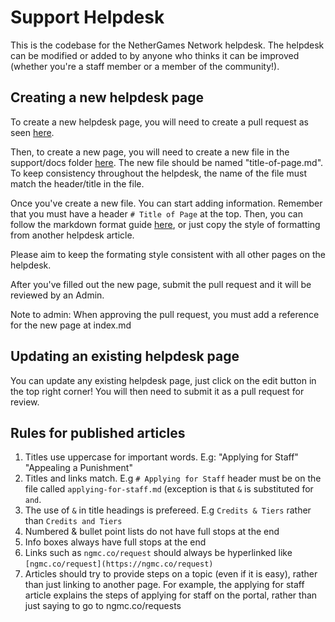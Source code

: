 # Support Helpdesk

This is the codebase for the NetherGames Network helpdesk. The helpdesk can be modified or added to by anyone who thinks it can be improved (whether you're a staff member or a member of the community!).

## Creating a new helpdesk page

To create a new helpdesk page, you will need to create a pull request as seen [here](https://docs.github.com/pull-requests/collaborating-with-pull-requests/proposing-changes-to-your-work-with-pull-requests/creating-a-pull-request).

Then, to create a new page, you will need to create a new file in the support/docs folder [here](https://github.com/NetherGamesMC/support/tree/master/docs). The new file should be named "title-of-page.md". To keep consistency throughout the helpdesk, the name of the file must match the header/title in the file.

Once you've create a new file. You can start adding information. Remember that you must have a header `# Title of Page` at the top. Then, you can follow the markdown format guide [here](https://vitepress.dev/guide/markdown), or just copy the style of formatting from another helpdesk article.

Please aim to keep the formating style consistent with all other pages on the helpdesk.

After you've filled out the new page, submit the pull request and it will be reviewed by an Admin.

Note to admin: When approving the pull request, you must add a reference for the new page at index.md

## Updating an existing helpdesk page

You can update any existing helpdesk page, just click on the edit button in the top right corner! You will then need to submit it as a pull request for review.

## Rules for published articles

1. Titles use uppercase for important words. E.g: "Applying for Staff" "Appealing a Punishment"
2. Titles and links match. E.g `# Applying for Staff` header must be on the file called `applying-for-staff.md` (exception is that `&` is substituted for `and`.
3. The use of `&` in title headings is prefereed. E.g `Credits & Tiers` rather than `Credits and Tiers`
4. Numbered & bullet point lists do not have full stops at the end
5. Info boxes always have full stops at the end
6. Links such as `ngmc.co/request` should always be hyperlinked like `[ngmc.co/request](https://ngmc.co/request)`
7. Articles should try to provide steps on a topic (even if it is easy), rather than just linking to another page. For example, the applying for staff article explains the steps of applying for staff on the portal, rather than just saying to go to ngmc.co/requests

